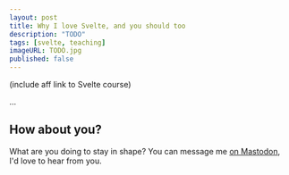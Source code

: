 ```yaml
---
layout: post
title: Why I love Svelte, and you should too
description: "TODO"
tags: [svelte, teaching]
imageURL: TODO.jpg
published: false
---
```


(include aff link to Svelte course)

...

## How about you?

What are you doing to stay in shape? You can message me [on Mastodon](https://mastodon.ie/@donovanh), I'd love to hear from you.
